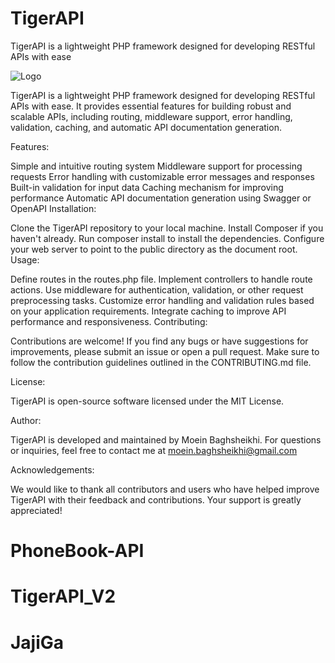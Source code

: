 # TigerAPI
TigerAPI is a lightweight PHP framework designed for developing RESTful APIs with ease


![Logo](https://i.ibb.co/23jcD3h/TigerApi.png)



TigerAPI is a lightweight PHP framework designed for developing RESTful APIs with ease. It provides essential features for building robust and scalable APIs, including routing, middleware support, error handling, validation, caching, and automatic API documentation generation.

Features:

Simple and intuitive routing system
Middleware support for processing requests
Error handling with customizable error messages and responses
Built-in validation for input data
Caching mechanism for improving performance
Automatic API documentation generation using Swagger or OpenAPI
Installation:

Clone the TigerAPI repository to your local machine.
Install Composer if you haven't already.
Run composer install to install the dependencies.
Configure your web server to point to the public directory as the document root.
Usage:

Define routes in the routes.php file.
Implement controllers to handle route actions.
Use middleware for authentication, validation, or other request preprocessing tasks.
Customize error handling and validation rules based on your application requirements.
Integrate caching to improve API performance and responsiveness.
Contributing:

Contributions are welcome! If you find any bugs or have suggestions for improvements, please submit an issue or open a pull request. Make sure to follow the contribution guidelines outlined in the CONTRIBUTING.md file.

License:

TigerAPI is open-source software licensed under the MIT License.

Author:

TigerAPI is developed and maintained by Moein Baghsheikhi. For questions or inquiries, feel free to contact me at moein.baghsheikhi@gmail.com

Acknowledgements:

We would like to thank all contributors and users who have helped improve TigerAPI with their feedback and contributions. Your support is greatly appreciated!

# PhoneBook-API
# TigerAPI_V2
# JajiGa
